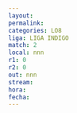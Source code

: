 ```yaml
---
layout: 
permalink: 
categories: LO8
liga: LIGA INDIGO
match: 2
local: nnn
r1: 0
r2: 0
out: nnn
stream: 
hora: 
fecha:
---
```


